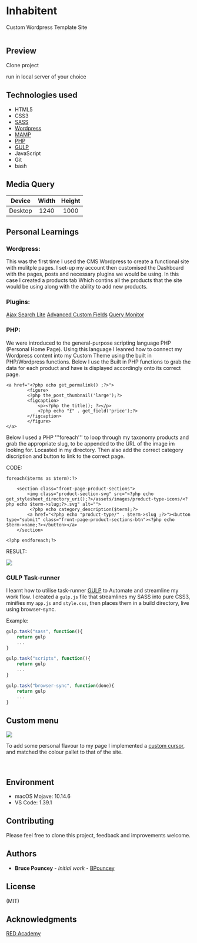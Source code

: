 # Inhabitent
Custom Wordpress Template Site <br>

![]()

## Preview
Clone project<br>

run in local server of your choice<br>

## Technologies used
* HTML5
* CSS3
* [SASS](https://sass-lang.com/)
* [Wordpress](https://wordpress.com/)
* [MAMP](https://www.mamp.info/en/)
* [PHP](https://www.php.net/)
* [GULP](https://gulpjs.com/docs/en/getting-started/quick-start) 
* JavaScript
* Git
* bash

## Media Query 

| Device      | Width         | Height        | 
|:-----------:|:-------------:|:-------------:|
| Desktop     | 1240          | 1000          |  
             


## Personal Learnings

### Wordpress:
This was the first time I used the CMS Wordpress to create a functional site with mulitple pages.
I set-up my account then customised the Dashboard with the pages, posts and necessary plugins we would be using. 
In this case I created a products tab Which contins all the products that the site would be using along with the ability to add new products.

### Plugins:
[Ajax Search Lite](https://wordpress.org/plugins/ajax-search-lite/)
[Advanced Custom Fields](https://www.advancedcustomfields.com/)
[Query Monitor](https://en-ca.wordpress.org/plugins/query-monitor/)



### PHP:
We were introduced to the general-purpose scripting language PHP (Personal Home Page). Using this language I leanred how to connect my Wordpress content into my Custom Theme using the built in PHP/Wordpress functions. Below I use the Built in PHP functions to grab the data for each product and have is displayed accordingly onto its correct page. 

```
<a href="<?php echo get_permalink() ;?>">
        <figure>
        <?php the_post_thumbnail('large');?>
        <figcaption>
            <p><?php the_title(); ?></p>
            <?php echo "£" . get_field('price');?>
        </figcaption>
        </figure>
</a>

```

Below I used a PHP '''foreach''' to loop through my taxonomy products and grab the appropriate slug, to be appended to the URL of the image im looking for. Locasted in my directory. Then also add the correct category discription and button to link to the correct page.


CODE: <br>
```
foreach($terms as $term):?>

    <section class="front-page-product-sections">
        <img class="product-section-svg" src="<?php echo get_stylesheet_directory_uri();?>/assets/images/product-type-icons/<?php echo $term->slug;?>.svg" alt="">
         <?php echo category_description($term);?>
        <a href="<?php echo "product-type/" . $term->slug ;?>"><button type="submit" class="front-page-product-sections-btn"><?php echo $term->name;?></button></a>
    </section>

<?php endforeach;?>
```

RESULT: <br>

![](shop-screenshot.png)






### GULP Task-runner
I learnt how to utilise task-runner [GULP]("https://gulpjs.com/docs/en/getting-started/quick-start") to Automate and streamline my work flow.
I created a ```gulp.js``` file that streamlines my SASS into pure CSS3, minifies my ```app.js``` and ```style.css```, then places them in a build directory, live using browser-sync.<br>

Example:<br>

```javascript
gulp.task("sass", function(){
    return gulp
    ...
}
```

```javascript
gulp.task("scripts", function(){
    return gulp
    ...
}
```

``` javascript
gulp.task("browser-sync", function(done){
    return gulp
    ...
}
```

## Custom menu
![](customMenu.png)

To add some personal flavour to my page I implemented a [custom cursor](http://www.rw-designer.com/cursor-library), and matched the colour pallet to that of the site.

<br>

## Environment
* macOS Mojave: 10.14.6
* VS Code: 1.39.1

## Contributing

Please feel free to clone this project, feedback and improvements welcome.

## Authors
* **Bruce Pouncey** - *Initial work* - [BPouncey](https://github.com/BPouncey)

## License
(MIT)

## Acknowledgments
[RED Academy](https://github.com/redacademy)


